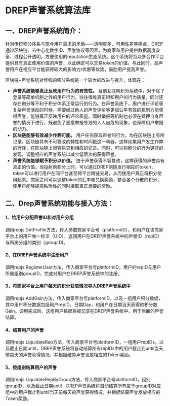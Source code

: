 # DREP声誉系统算法库



## 一、DREP声誉系统简介：


针对传统积分体系与现今用户需求的矛盾——透明度差、可用性差等痛点，DREP通过区块链、去中心化数字ID、声誉协议等因素，为商家和用户提供数据高度安全、过程公开透明，方便使用的reputation生态系统。这个系统将为众多合作平台提供具有真正使用价值的声誉，以此确定可以交易token的价值。与此同时，高声誉用户在相应平台能获得较大的影响力/优惠等优势，鼓励用户提高声誉。

区块链+声誉系统对传统的积分系统是一个较大的改进与提升，体现在：
- **声誉系统能够真正反映用户行为的有效性。** 目前互联网积分系统中，对于除了登录等简单机制之外的用户行为，往往很难真正得知用户的行为质量，同时还存在刷分等不利于积分体系正常运行的行为。在声誉系统下，用户进行评论等复杂声誉活动的时候，需要经过他人的声誉评价等更加公平有效的机制方能获得声誉，能够真正反映用户的评论质量。同时举报等机制也必须在抵押自身声誉的情况下进行，既避免了恶意举报导致的人人自危的现象，也保障用户举报的动力。
- **区块链能够有效减少作弊可能。** 用户任何获取声誉的行为，均在区块链上有所记录。区块链具有不可篡改的特性和时间戳这一利器，这样如果用户发生作弊的行径，在区块链上很容易查到相应的记录。同时，可以将刷分的行为更好的发现，调整相应的声誉系统以减少低层次的获得声誉。
- **声誉系统能够赋予积分以价值。** 由于声誉获得不容篡改，这样获得的声誉具有真正的价值。当投射到积分上时，可以通过DREP侧链发行相应的token，token可以进行用户在同平台甚至跨平台跨链交易，从而使用户真正将积分使用起来。商家之间可以调整token的汇率和兑换奖励，整合各个分散的积分，使用户能够提高粘附性的同时换取真正想要的奖励。



## 二、Drep声誉系统功能与接入方法：


#### 1、给用户分配声誉ID和对用户分组

调用repjs.GetProfile方法，传入参数商家平台号（platformID），和用户在该商家平台上的用户唯一标识（UID），返回用户在DREP声誉系统中的声誉ID（repID）与所属分组的类别（groupID)。

#### 2、在DREP声誉系统中注册用户

调用repjs.RegisterUser方法，传入商家平台号platformID，用户的repID与用户所属组别groupID，完成对用户在DREP声誉系统中的注册。

#### 3、将商家平台上用户每天的积分获取情况导入DREP声誉系统中

调用repjs.AddGain方法，传入商家平台号platformID，以及一组用户积分数据，其中用户积分数据包括用户repID，日期Day，和用户在日期当天获得的积分数Gain。调用完成后，这组用户数据将被记录在DREP声誉系统中，用于后面的声誉结算。

#### 4、结算用户的声誉

调用repjs.LiquidateRep方法，传入商家平台号platformID，一组用户repIDs，以及截止日期until，DREP声誉系统将自动结算所有repIDs中的用户截止到until当天前每天的声誉获得情况，并根据结算声誉发放相应的Token奖励。

#### 5、按组别结算用户的声誉

调用repjs.LiquidateRepByGroup方法，传入商家平台号platformID，组别groupID，以及截止日期until，DREP声誉系统将自动结算所有属于groupID对应组中的用户截止到until当天前每天的声誉获得情况，并根据结算声誉发放相应的Token奖励。
